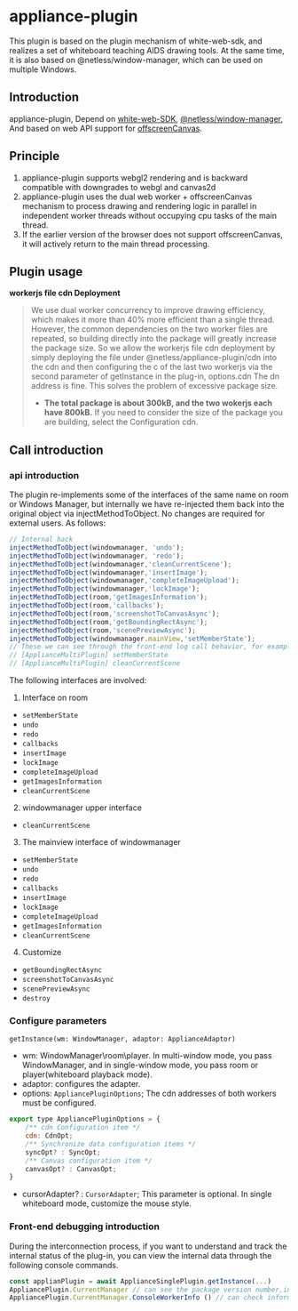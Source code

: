 # appliance-plugin 
 
This plugin is based on the plugin mechanism of white-web-sdk, and realizes a set of whiteboard teaching AIDS drawing tools. At the same time, it is also based on @netless/window-manager, which can be used on multiple Windows. 
 
## Introduction 
 
appliance-plugin, Depend on [white-web-SDK](https://www.npmjs.com/package/white-web-sdk), [@netless/window-manager](https://www.npmjs.com/package/@netless/window-manager), And based on web API support for [offscreenCanvas](https://developer.mozilla.org/zh-CN/docs/Web/API/OffscreenCanvas).

## Principle 
 
1. appliance-plugin supports webgl2 rendering and is backward compatible with downgrades to webgl and canvas2d 
2. appliance-plugin uses the dual web worker + offscreenCanvas mechanism to process drawing and rendering logic in parallel in independent worker threads without occupying cpu tasks of the main thread. 
3. If the earlier version of the browser does not support offscreenCanvas, it will actively return to the main thread processing.

## Plugin usage 

**workerjs file cdn Deployment** 
> 
> We use dual worker concurrency to improve drawing efficiency, which makes it more than 40% more efficient than a single thread. However, the common dependencies on the two worker files are repeated, so building directly into the package will greatly increase the package size. So we allow the workerjs file cdn deployment by simply deploying the file under @netless/appliance-plugin/cdn into the cdn and then configuring the c of the last two workerjs via the second parameter of getInstance in the plug-in, options.cdn The dn address is fine. This solves the problem of excessive package size. 
> 
> - **The total package is about 300kB, and the two wokerjs each have 800kB.** If you need to consider the size of the package you are building, select the Configuration cdn.

## Call introduction 
 
### api introduction 
The plugin re-implements some of the interfaces of the same name on room or Windows Manager, but internally we have re-injected them back into the original object via injectMethodToObject. No changes are required for external users. As follows: 
```js 
// Internal hack 
injectMethodToObject(windowmanager, 'undo'); 
injectMethodToObject(windowmanager, 'redo'); 
injectMethodToObject(windowmanager,'cleanCurrentScene'); 
injectMethodToObject(windowmanager,'insertImage'); 
injectMethodToObject(windowmanager,'completeImageUpload'); 
injectMethodToObject(windowmanager,'lockImage'); 
injectMethodToObject(room,'getImagesInformation'); 
injectMethodToObject(room,'callbacks'); 
injectMethodToObject(room,'screenshotToCanvasAsync'); 
injectMethodToObject(room,'getBoundingRectAsync'); 
injectMethodToObject(room,'scenePreviewAsync'); 
injectMethodToObject(windowmanager.mainView,'setMemberState'); 
// These we can see through the front-end log call behavior, for example: 
// [ApplianceMultiPlugin] setMemberState 
// [ApplianceMultiPlugin] cleanCurrentScene 
```
The following interfaces are involved: 
 
1. Interface on room 
- `setMemberState` 
- `undo` 
- `redo` 
- `callbacks` 
- `insertImage` 
- `lockImage` 
- `completeImageUpload` 
- `getImagesInformation` 
- `cleanCurrentScene` 
 
2. windowmanager upper interface 
- `cleanCurrentScene` 
 
3. The mainview interface of windowmanager 
- `setMemberState` 
- `undo` 
- `redo` 
- `callbacks` 
- `insertImage` 
- `lockImage` 
- `completeImageUpload` 
- `getImagesInformation` 
- `cleanCurrentScene` 
 
4. Customize 
- `getBoundingRectAsync` 
- `screenshotToCanvasAsync` 
- `scenePreviewAsync` 
- `destroy` 
 
### Configure parameters 
``getInstance(wm: WindowManager, adaptor: ApplianceAdaptor)`` 
- wm: WindowManager\room\player. In multi-window mode, you pass WindowManager, and in single-window mode, you pass room or player(whiteboard playback mode). 
- adaptor: configures the adapter. 
- options: ``AppliancePluginOptions``; The cdn addresses of both workers must be configured. 
```js 
export type AppliancePluginOptions = { 
    /** cdn Configuration item */ 
    cdn: CdnOpt; 
    /** Synchronize data configuration items */ 
    syncOpt? : SyncOpt; 
    /** Canvas configuration item */ 
    canvasOpt? : CanvasOpt; 
} 
```
- cursorAdapter? : ``CursorAdapter``; This parameter is optional. In single whiteboard mode, customize the mouse style. 
 
### Front-end debugging introduction 
During the interconnection process, if you want to understand and track the internal status of the plug-in, you can view the internal data through the following console commands. 

```js 
const applianPlugin = await ApplianceSinglePlugin.getInstance(...) 
AppliancePlugin.CurrentManager // can see the package version number,internal state, etc 
AppliancePlugin.CurrentManager.ConsoleWorkerInfo () // can check information to draw on the worker 
```
